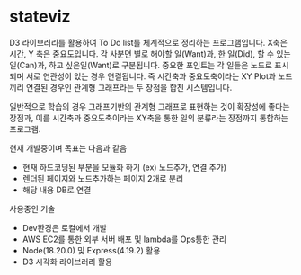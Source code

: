 # stateviz



D3 라이브러리를 활용하여 To Do list를 체계적으로 정리하는 프로그램입니다.
X축은 시간, Y 축은 중요도입니다.
각 사분면 별로 해야할 일(Want)과, 한 일(Did), 할 수 있는 일(Can)과, 하고 싶은일(Want)로 구분됩니다.
중요한 포인트는 각 일들은 노드로 표시되며 서로 연관성이 있는 경우 연결됩니다.
즉 시간축과 중요도축이라는 XY Plot과 노드끼리 연결된 경우인 관계형 그래프라는 두 장점을 합친 시스템입니다.


일반적으로 학습의 경우 그래프기반의 관계형 그래프로 표현하는 것이 확장성에 좋다는 장점과,
이를 시간축과 중요도축이라는 XY축을 통한 일의 분류라는 장점까지 통합하는 프로그램.

현재 개발중이며 목표는 다음과 같음
- 현재 하드코딩된 부분을 모듈화 하기 (ex) 노드추가, 연결 추가)
- 렌더된 페이지와 노드추가하는 페이지 2개로 분리
- 해당 내용 DB로 연결






사용중인 기술
- Dev환경은 로컬에서 개발
- AWS EC2를 통한 외부 서버 배포 및 lambda를 Ops통한 관리
- Node(18.20.0) 및 Express(4.19.2) 활용
- D3 시각화 라이브러리 활용